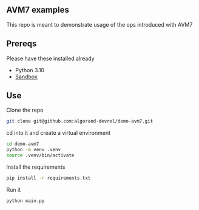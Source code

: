 AVM7 examples
-------------

This repo is meant to demonstrate usage of the ops introduced with AVM7


## Prereqs

Please have these installed already

- Python 3.10
- [Sandbox](https://github.com/algorand/sandbox)

## Use

Clone the repo

```sh
git clone git@github.com:algorand-devrel/demo-avm7.git
```

cd into it and create a virtual environment

```sh
cd demo-avm7
python -m venv .venv
source .venv/bin/activate
```

Install the requirements

```sh
pip install -r requirements.txt
```

Run it

```sh
python main.py
```



